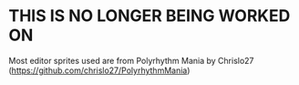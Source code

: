# THIS IS NO LONGER BEING WORKED ON
Most editor sprites used are from Polyrhythm Mania by Chrislo27 (https://github.com/chrislo27/PolyrhythmMania)
